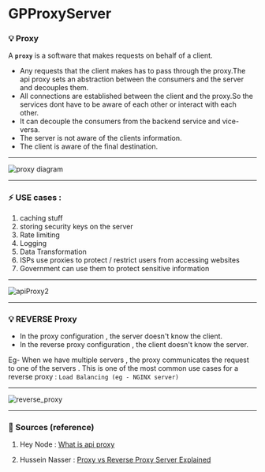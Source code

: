 
# GPProxyServer

### 💡 Proxy
A **```proxy```** is a software that makes requests on behalf of a client.
- Any requests that the client makes has to pass through the proxy.The api proxy sets an abstraction between the consumers and the server and decouples them.
- All connections are established between the client and the proxy.So the services dont have to be aware of each other or interact with each other.
- It can decouple the consumers from the backend service and vice-versa.
- The server is not aware of the clients information.
- The client is aware of the final destination.

<hr>

![proxy diagram](https://github.com/DevGupta-ikr/GPProxyServer/assets/77541795/14bf7f6a-2588-44f4-8961-9375d2bd01b9)

<hr>


### ⚡️ USE cases :
1. caching stuff
2. storing security keys on the server
3. Rate limiting
4. Logging
5. Data Transformation
6. ISPs use proxies to protect / restrict users from accessing websites
7. Government can use them to protect sensitive information

<hr>

![apiProxy2](https://github.com/DevGupta-ikr/GPProxyServer/assets/77541795/677ff469-eaae-488a-aaab-33a735b4335c)

<hr>

### 💡 REVERSE Proxy

- In the proxy configuration , the server doesn't know the client.
- In the reverse proxy configuration , the client doesn't know the server.

Eg- When we have multiple servers , the proxy communicates the request to 
one of the servers . This is one of the most common use cases for a reverse
proxy : ```Load Balancing (eg - NGINX server)```

<hr>

![reverse_proxy](https://github.com/DevGupta-ikr/GPProxyServer/assets/77541795/cd3c9edd-1b60-40a9-b5f5-3191629484f5)

<hr>

### 🔗 Sources (reference)
1. Hey Node : [What is api proxy](https://www.youtube.com/watch?v=7YMcpmxtNJA&t=201s&ab_channel=HeyNode)

2. Hussein Nasser : [Proxy vs Reverse Proxy Server Explained](https://www.youtube.com/watch?v=SqqrOspasag&t=684s&ab_channel=HusseinNasser)


